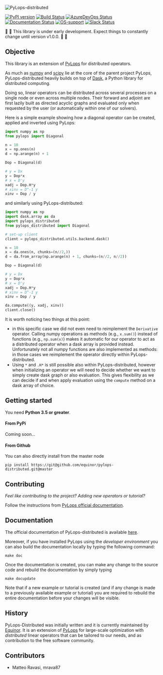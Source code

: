 ![PyLops-distributed](https://github.com/equinor/pylops-distributed/blob/master/docs/source/_static/distr-pylops_b.png)

[![PyPI version](https://badge.fury.io/py/pylops-distributed.svg)](https://badge.fury.io/py/pylops-distributed)
[![Build Status](https://travis-ci.org/equinor/pylops-distributed.svg?branch=master)](https://travis-ci.org/equinor/pylops-distributed)
[![AzureDevOps Status](https://dev.azure.com/matteoravasi/PyLops/_apis/build/status/equinor.pylops-distributed?branchName=master)](https://dev.azure.com/matteoravasi/PyLops/_build/latest?definitionId=4&branchName=master)
[![Documentation Status](https://readthedocs.org/projects/pylops-distributed/badge/?version=latest)](https://pylops-distributed.readthedocs.io/en/latest/?badge=latest)
[![OS-support](https://img.shields.io/badge/OS-linux,osx-850A8B.svg)](https://github.com/equinor/pylops)
[![Slack Status](https://img.shields.io/badge/chat-slack-green.svg)](https://pylops.slack.com)


:vertical_traffic_light: :vertical_traffic_light: This library is under early development.
Expect things to constantly change until version v1.0.0. :vertical_traffic_light: :vertical_traffic_light:

## Objective
This library is an extension of [PyLops](https://pylops.readthedocs.io/en/latest/)
for distributed operators.

As much as [numpy](http://www.numpy.org) and [scipy](http://www.scipy.org/scipylib/index.html) lie
at the core of the parent project PyLops, PyLops-distributed heavily builds on top of
[Dask](https://dask.org), a Python library for distributed computing.

Doing so, linear operators can be distributed across several processes on a single node
or even across multiple nodes. Their forward and adjoint
are first lazily built as directed acyclic graphs and evaluated only when requested by
the user (or automatically within one of our solvers).

Here is a simple example showing how a diagonal operator can be created,
applied and inverted using PyLops:
```python
import numpy as np
from pylops import Diagonal

n = 10
x = np.ones(n)
d = np.arange(n) + 1

Dop = Diagonal(d)

# y = Dx
y = Dop*x
# x = D'y
xadj = Dop.H*y
# xinv = D^-1 y
xinv = Dop / y
```

and similarly using PyLops-distributed:
```python
import numpy as np
import dask.array as da
import pylops_distributed
from pylops_distributed import Diagonal

# set-up client
client = pylops_distributed.utils.backend.dask()

n = 10
x = da.ones(n, chunks=(n//2,))
d = da.from_array(np.arange(n) + 1, chunks=(n//2, n//2))

Dop = Diagonal(d)

# y = Dx
y = Dop*x
# x = D'y
xadj = Dop.H*y
# xinv = D^-1 y
xinv = Dop / y

da.compute((y, xadj, xinv))
client.close()
```

It is worth noticing two things at this point:

- in this specific case we did not even need to reimplement the ``Derivative`` operator.
  Calling numpy operations as methods (e.g., ``x.sum()``) instead of functions (e.g., ``np.sum(x)``)
  makes it automatic for our operator to act as a distributed operator when a dask array is provided instead. Unfortunately not all numpy functions are also implemented as methods: in those cases we
  reimplement the operator directly within PyLops-distributed.
- Using ``*`` and ``.H*`` is still possible also within PyLops-distributed, however when initializing an
  operator we will need to decide whether we want to simply create dask graph or also evaluation.
  This gives flexibility as we can decide if and when apply evaluation using the ``compute`` method
  on a dask array of choice.


## Getting started

You need **Python 3.5 or greater**.

#### From PyPi
Coming soon...

#### From Github

You can also directly install from the master node

```
pip install https://git@github.com/equinor/pylops-distributed.git@master
```

## Contributing
*Feel like contributing to the project? Adding new operators or tutorial?*

Follow the instructions from [PyLops official documentation](https://pylops.readthedocs.io/en/latest/contributing.html).

## Documentation
The official documentation of PyLops-distributed is available [here](https://pylops-distributed.readthedocs.io/).


Moreover, if you have installed PyLops using the *developer environment* you can also build the documentation locally by
typing the following command:
```
make doc
```
Once the documentation is created, you can make any change to the source code and rebuild the documentation by
simply typing
```
make docupdate
```
Note that if a new example or tutorial is created (and if any change is made to a previously available example or tutorial)
you are required to rebuild the entire documentation before your changes will be visible.


## History
PyLops-Distributed was initially written and it is currently maintained by [Equinor](https://www.equinor.com).
It is an extension of [PyLops](https://pylops.readthedocs.io/en/latest/) for large-scale optimization with
*distributed* linear operators that can be tailored to our needs, and as contribution to the free software community.


## Contributors
* Matteo Ravasi, mrava87